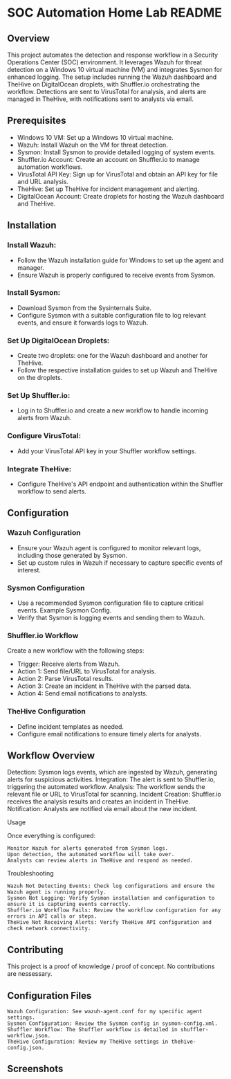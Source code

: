 # SOC Automation Home Lab README
## Overview
This project automates the detection and response workflow in a Security Operations Center (SOC) environment. It leverages Wazuh for threat detection on a Windows 10 virtual machine (VM) and integrates Sysmon for enhanced logging. The setup includes running the Wazuh dashboard and TheHive on DigitalOcean droplets, with Shuffler.io orchestrating the workflow. Detections are sent to VirusTotal for analysis, and alerts are managed in TheHive, with notifications sent to analysts via email.

## Prerequisites
* Windows 10 VM: Set up a Windows 10 virtual machine.
* Wazuh: Install Wazuh on the VM for threat detection.
* Sysmon: Install Sysmon to provide detailed logging of system events.
* Shuffler.io Account: Create an account on Shuffler.io to manage automation workflows.
* VirusTotal API Key: Sign up for VirusTotal and obtain an API key for file and URL analysis.
* TheHive: Set up TheHive for incident management and alerting.
* DigitalOcean Account: Create droplets for hosting the Wazuh dashboard and TheHive.

## Installation

### Install Wazuh:
* Follow the Wazuh installation guide for Windows to set up the agent and manager.
* Ensure Wazuh is properly configured to receive events from Sysmon.

### Install Sysmon:
* Download Sysmon from the Sysinternals Suite.
* Configure Sysmon with a suitable configuration file to log relevant events, and ensure it forwards logs to Wazuh.

### Set Up DigitalOcean Droplets:
* Create two droplets: one for the Wazuh dashboard and another for TheHive.
* Follow the respective installation guides to set up Wazuh and TheHive on the droplets.

### Set Up Shuffler.io:
* Log in to Shuffler.io and create a new workflow to handle incoming alerts from Wazuh.

### Configure VirusTotal:
* Add your VirusTotal API key in your Shuffler workflow settings.

### Integrate TheHive:
* Configure TheHive's API endpoint and authentication within the Shuffler workflow to send alerts.

## Configuration
### Wazuh Configuration
* Ensure your Wazuh agent is configured to monitor relevant logs, including those generated by Sysmon.
* Set up custom rules in Wazuh if necessary to capture specific events of interest.

### Sysmon Configuration
* Use a recommended Sysmon configuration file to capture critical events. Example Sysmon Config.
* Verify that Sysmon is logging events and sending them to Wazuh.

### Shuffler.io Workflow
Create a new workflow with the following steps:
* Trigger: Receive alerts from Wazuh.
* Action 1: Send file/URL to VirusTotal for analysis.
* Action 2: Parse VirusTotal results.
* Action 3: Create an incident in TheHive with the parsed data.
* Action 4: Send email notifications to analysts.

### TheHive Configuration
* Define incident templates as needed.
* Configure email notifications to ensure timely alerts for analysts.

## Workflow Overview
Detection: Sysmon logs events, which are ingested by Wazuh, generating alerts for suspicious activities.
Integration: The alert is sent to Shuffler.io, triggering the automated workflow.
Analysis: The workflow sends the relevant file or URL to VirusTotal for scanning.
Incident Creation: Shuffler.io receives the analysis results and creates an incident in TheHive.
Notification: Analysts are notified via email about the new incident.

Usage

Once everything is configured:

    Monitor Wazuh for alerts generated from Sysmon logs.
    Upon detection, the automated workflow will take over.
    Analysts can review alerts in TheHive and respond as needed.

Troubleshooting

    Wazuh Not Detecting Events: Check log configurations and ensure the Wazuh agent is running properly.
    Sysmon Not Logging: Verify Sysmon installation and configuration to ensure it is capturing events correctly.
    Shuffler.io Workflow Fails: Review the workflow configuration for any errors in API calls or steps.
    TheHive Not Receiving Alerts: Verify TheHive API configuration and check network connectivity.

## Contributing
This project is a proof of knowledge / proof of concept. No contributions are nessessary. 

## Configuration Files

    Wazuh Configuration: See wazuh-agent.conf for my specific agent settings.
    Sysmon Configuration: Review the Sysmon config in sysmon-config.xml.
    Shuffler Workflow: The Shuffler workflow is detailed in shuffler-workflow.json.
    TheHive Configuration: Review my TheHive settings in thehive-config.json.

## Screenshots
